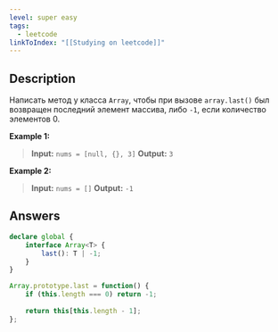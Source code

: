 ```yaml
---
level: super easy
tags:
  - leetcode
linkToIndex: "[[Studying on leetcode]]"
---
```

## Description

Написать метод у класса `Array`, чтобы при вызове `array.last()` был возвращен последний элемент массива, либо `-1`, если количество элементов 0.

**Example 1:**
>**Input:** `nums = [null, {}, 3]`
>**Output:**  `3`

**Example 2:**
>**Input:** `nums = []`
>**Output:**  `-1`
## Answers

```typescript
declare global {
    interface Array<T> {
        last(): T | -1;
    }
}

Array.prototype.last = function() {
    if (this.length === 0) return -1;
    
    return this[this.length - 1];
};
```
